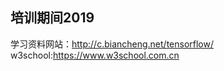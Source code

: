 培训期间2019
---------------------------------
学习资料网站：http://c.biancheng.net/tensorflow/
w3school:https://www.w3school.com.cn


